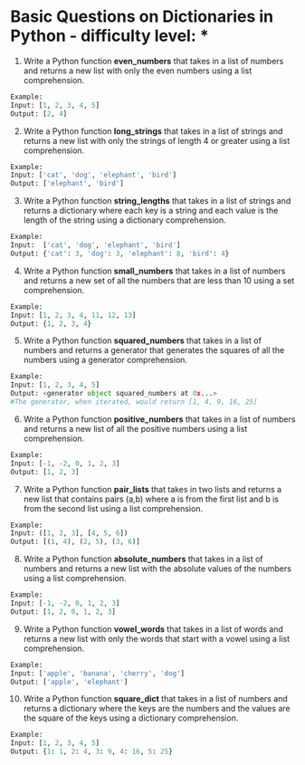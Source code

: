 # Basic Questions on Dictionaries in Python - difficulty level: *

1. Write a Python function **even_numbers** that takes in a list of numbers and returns a new list with only the even numbers using a list comprehension.

```python
Example:
Input: [1, 2, 3, 4, 5]
Output: [2, 4]
```
2. Write a Python function **long_strings** that takes in a list of strings and returns a new list with only the strings of length 4 or greater using a list comprehension.

```python
Example:
Input: ['cat', 'dog', 'elephant', 'bird']
Output: ['elephant', 'bird']
```
3. Write a Python function **string_lengths** that takes in a list of strings and returns a dictionary where each key is a string and each value is the length of the string using a dictionary comprehension.
  
```python
Example:
Input:  ['cat', 'dog', 'elephant', 'bird']
Output: {'cat': 3, 'dog': 3, 'elephant': 8, 'bird': 4}
```
4. Write a Python function **small_numbers** that takes in a list of numbers and returns a new set of all the numbers that are less than 10 using a set comprehension.

```python
Example:
Input: [1, 2, 3, 4, 11, 12, 13]
Output: {1, 2, 3, 4}
```
5. Write a Python function **squared_numbers** that takes in a list of numbers and returns a generator that generates the squares of all the numbers using a generator comprehension.

```python
Example:
Input: [1, 2, 3, 4, 5]
Output: <generator object squared_numbers at 0x...>
#The generator, when iterated, would return [1, 4, 9, 16, 25]
```

6. Write a Python function **positive_numbers** that takes in a list of numbers and returns a new list of all the positive numbers using a list comprehension.

```python
Example:
Input: [-1, -2, 0, 1, 2, 3]
Output: [1, 2, 3]
```

7. Write a Python function **pair_lists** that takes in two lists and returns a new list that contains pairs (a,b) where a is from the first list and b is from the second list using a list comprehension.

```python
Example:
Input: ([1, 2, 3], [4, 5, 6])
Output: [(1, 4), (2, 5), (3, 6)]
```

8. Write a Python function **absolute_numbers** that takes in a list of numbers and returns a new list with the absolute values of the numbers using a list comprehension.

```python
Example:
Input: [-1, -2, 0, 1, 2, 3]
Output: [1, 2, 0, 1, 2, 3]
```

9. Write a Python function **vowel_words** that takes in a list of words and returns a new list with only the words that start with a vowel using a list comprehension.

```python
Example:
Input: ['apple', 'banana', 'cherry', 'dog']
Output: ['apple', 'elephant']
```

10. Write a Python function **square_dict** that takes in a list of numbers and returns a dictionary where the keys are the numbers and the values are the square of the keys using a dictionary comprehension.

```python
Example:
Input: [1, 2, 3, 4, 5]
Output: {1: 1, 2: 4, 3: 9, 4: 16, 5: 25}
```